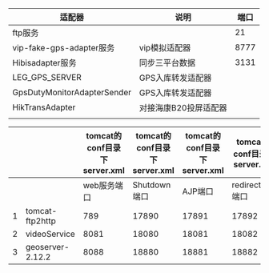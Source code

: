 | 适配器                      | 说明                  | 端口 |
| --------------------------- | --------------------- | ---- |
| ftp服务                     |                       | 21   |
| vip-fake-gps-adapter服务    | vip模拟适配器         | 8777 |
| Hibisadapter服务            | 同步三平台数据        | 3131 |
| LEG_GPS_SERVER              | GPS入库转发适配器     |      |
| GpsDutyMonitorAdapterSender | GPS入库转发适配器     |      |
| HikTransAdapter             | 对接海康B20投屏适配器 |      |
|                             |                       |      |



|      |                  | tomcat的conf目录下server.xml | tomcat的conf目录下server.xml | tomcat的conf目录下server.xml | tomcat的conf目录下server.xml |
| ---- | ---------------- | ---------------------------- | ---------------------------- | ---------------------------- | ---------------------------- |
|      |                  | web服务端口                  | Shutdown端口                 | AJP端口                      | redirectPort端口             |
| 1    | tomcat-ftp2http  | 789                          | 17890                        | 17891                        | 17892                        |
| 2    | videoService     | 8081                         | 18080                        | 18081                        | 18082                        |
| 3    | geoserver-2.12.2 | 8088                         | 18880                        | 18881                        | 18882                        |